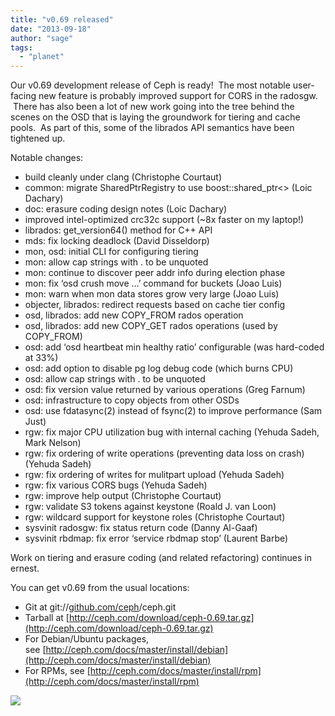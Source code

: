 ```yaml
---
title: "v0.69 released"
date: "2013-09-18"
author: "sage"
tags: 
  - "planet"
---
```


Our v0.69 development release of Ceph is ready!  The most notable user-facing new feature is probably improved support for CORS in the radosgw.  There has also been a lot of new work going into the tree behind the scenes on the OSD that is laying the groundwork for tiering and cache pools.  As part of this, some of the librados API semantics have been tightened up.

Notable changes:

- build cleanly under clang (Christophe Courtaut)
- common: migrate SharedPtrRegistry to use boost::shared\_ptr<> (Loic Dachary)
- doc: erasure coding design notes (Loic Dachary)
- improved intel-optimized crc32c support (~8x faster on my laptop!)
- librados: get\_version64() method for C++ API
- mds: fix locking deadlock (David Disseldorp)
- mon, osd: initial CLI for configuring tiering
- mon: allow cap strings with . to be unquoted
- mon: continue to discover peer addr info during election phase
- mon: fix ‘osd crush move …’ command for buckets (Joao Luis)
- mon: warn when mon data stores grow very large (Joao Luis)
- objecter, librados: redirect requests based on cache tier config
- osd, librados: add new COPY\_FROM rados operation
- osd, librados: add new COPY\_GET rados operations (used by COPY\_FROM)
- osd: add ‘osd heartbeat min healthy ratio’ configurable (was hard-coded at 33%)
- osd: add option to disable pg log debug code (which burns CPU)
- osd: allow cap strings with . to be unquoted
- osd: fix version value returned by various operations (Greg Farnum)
- osd: infrastructure to copy objects from other OSDs
- osd: use fdatasync(2) instead of fsync(2) to improve performance (Sam Just)
- rgw: fix major CPU utilization bug with internal caching (Yehuda Sadeh, Mark Nelson)
- rgw: fix ordering of write operations (preventing data loss on crash) (Yehuda Sadeh)
- rgw: fix ordering of writes for mulitpart upload (Yehuda Sadeh)
- rgw: fix various CORS bugs (Yehuda Sadeh)
- rgw: improve help output (Christophe Courtaut)
- rgw: validate S3 tokens against keystone (Roald J. van Loon)
- rgw: wildcard support for keystone roles (Christophe Courtaut)
- sysvinit radosgw: fix status return code (Danny Al-Gaaf)
- sysvinit rbdmap: fix error ‘service rbdmap stop’ (Laurent Barbe)

Work on tiering and erasure coding (and related refactoring) continues in ernest.

You can get v0.69 from the usual locations:

- Git at git://[github.com/ceph](http://github.com/ceph)/ceph.git
- Tarball at [http://ceph.com/download/ceph-0.69.tar.gz](http://ceph.com/download/ceph-0.69.tar.gz)
- For Debian/Ubuntu packages, see [http://ceph.com/docs/master/install/debian](http://ceph.com/docs/master/install/debian)
- For RPMs, see [http://ceph.com/docs/master/install/rpm](http://ceph.com/docs/master/install/rpm)

![](http://track.hubspot.com/__ptq.gif?a=268973&k=14&bu=http://ceph.com&r=http://ceph.com/releases/v0-69-released/&bvt=rss&p=wordpress)
